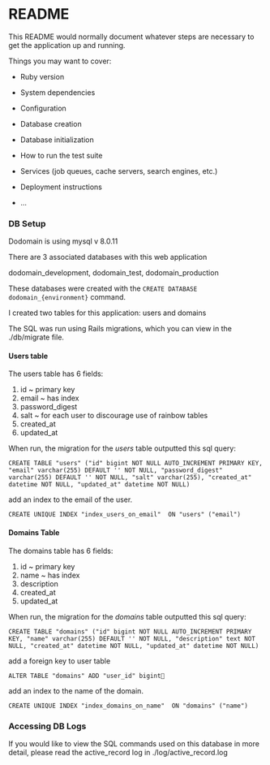 # README

This README would normally document whatever steps are necessary to get the
application up and running.

Things you may want to cover:

* Ruby version

* System dependencies

* Configuration

* Database creation

* Database initialization

* How to run the test suite

* Services (job queues, cache servers, search engines, etc.)

* Deployment instructions

* ...


### DB Setup 

Dodomain is using mysql v 8.0.11

There are 3 associated databases with this web application

dodomain_development, dodomain_test, dodomain_production

These databases were created with the `CREATE DATABASE dodomain_{environment}` command.

I created two tables for this application: users and domains

The SQL was run using Rails migrations, which you can view in the ./db/migrate file.

#### Users table

The users table has 6 fields:
1. id ~ primary key
2. email ~ has index
3. password_digest
4. salt ~ for each user to discourage use of rainbow tables
5. created_at
6. updated_at

When run, the migration for the *users* table outputted this sql query:

`CREATE TABLE "users" ("id" bigint NOT NULL AUTO_INCREMENT PRIMARY KEY, "email" varchar(255) DEFAULT '' NOT NULL, "password_digest" varchar(255) DEFAULT '' NOT NULL, "salt" varchar(255), "created_at" datetime NOT NULL, "updated_at" datetime NOT NULL)`

add an index to the email of the user.

`CREATE UNIQUE INDEX "index_users_on_email"  ON "users" ("email")`

#### Domains Table

The domains table has 6 fields:
1. id ~ primary key
2. name ~ has index
3. description
4. created_at
5. updated_at

When run, the migration for the *domains* table outputted this sql query: 

`CREATE TABLE "domains" ("id" bigint NOT NULL AUTO_INCREMENT PRIMARY KEY, "name" varchar(255) DEFAULT '' NOT NULL, "description" text NOT NULL, "created_at" datetime NOT NULL, "updated_at" datetime NOT NULL)`

add a foreign key to user table

`ALTER TABLE "domains" ADD "user_id" bigint`

add an index to the name of the domain.

`CREATE UNIQUE INDEX "index_domains_on_name"  ON "domains" ("name")`

### Accessing DB Logs

If you would like to view the SQL commands used on this database in more detail, please read the active_record log in ./log/active_record.log